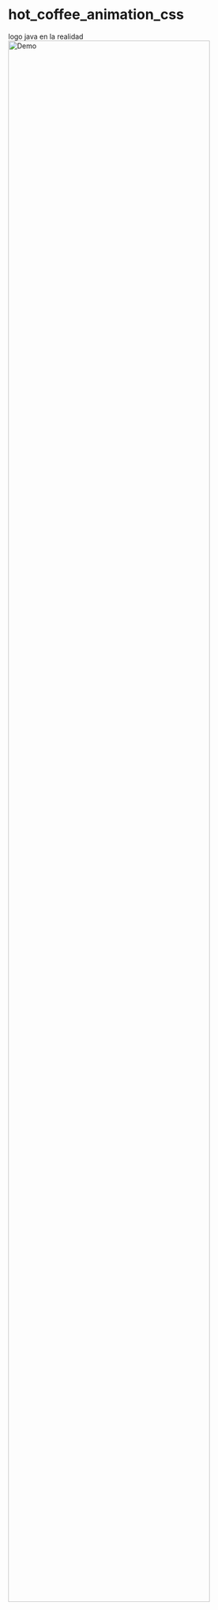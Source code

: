 # hot_coffee_animation_css
logo java en la realidad
<img src="./images/demo.gif" alt="Demo" height="90%"/>
